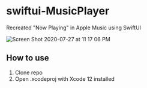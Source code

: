 # swiftui-MusicPlayer
Recreated "Now Playing" in Apple Music using SwiftUI

![Screen Shot 2020-07-27 at 11 17 06 PM](https://user-images.githubusercontent.com/39353286/88615330-b1b32680-d05f-11ea-9607-7bbeb751b063.png)

## How to use
1. Clone repo
2. Open .xcodeproj with Xcode 12 installed
